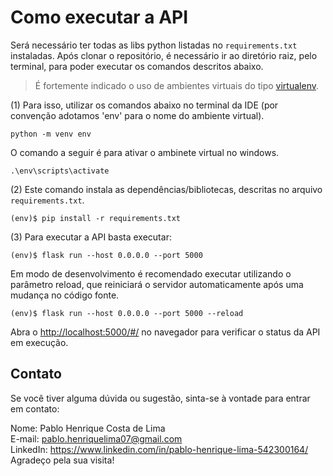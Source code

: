 # Como executar a API


Será necessário ter todas as libs python listadas no `requirements.txt` instaladas.
Após clonar o repositório, é necessário ir ao diretório raiz, pelo terminal, para poder executar os comandos descritos abaixo.

> É fortemente indicado o uso de ambientes virtuais do tipo [virtualenv](https://virtualenv.pypa.io/en/latest/installation.html).

(1) Para isso, utilizar os comandos abaixo no terminal da IDE (por convenção adotamos 'env' para o nome do ambiente virtual).

```
python -m venv env 
```

O comando a seguir é para ativar o ambinete virtual no windows.

```
.\env\scripts\activate
```

(2) Este comando instala as dependências/bibliotecas, descritas no arquivo `requirements.txt`.

```
(env)$ pip install -r requirements.txt
```

(3) Para executar a API  basta executar:

```
(env)$ flask run --host 0.0.0.0 --port 5000
```

Em modo de desenvolvimento é recomendado executar utilizando o parâmetro reload, que reiniciará o servidor
automaticamente após uma mudança no código fonte. 

```
(env)$ flask run --host 0.0.0.0 --port 5000 --reload
```

Abra o [http://localhost:5000/#/](http://localhost:5000/#/) no navegador para verificar o status da API em execução.

## Contato
Se você tiver alguma dúvida ou sugestão, sinta-se à vontade para entrar em contato:

Nome: Pablo Henrique Costa de Lima  
E-mail: pablo.henriquelima07@gmail.com  
LinkedIn: https://www.linkedin.com/in/pablo-henrique-lima-542300164/    
Agradeço pela sua visita!
